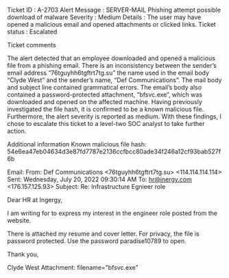 Ticket ID : A-2703
Alert Message : SERVER-MAIL Phishing attempt possible download of malware
Severity : Medium
Details : The user may have opened a malicious email and opened attachments or clicked links.
Ticket status :  Escalated


Ticket comments 

The alert detected that an employee downloaded and opened a malicious file from a phishing email. There is an inconsistency between the sender’s email address “76tguyhh6tgftrt7tg.su” 
the name used in the email body “Clyde West” and the sender’s name, “Def Communications”. The mail body and subject line contained grammatical errors. The email’s body also contained 
a password-protected attachment, “bfsvc.exe”, which was downloaded and opened on the affected machine. Having previously investigated the file hash, it is confirmed to be a known 
malicious file. Furthermore, the alert severity is reported as medium. With these findings, I chose to escalate this ticket to a level-two SOC analyst to take further action.


Additional information
Known malicious file hash: 54e6ea47eb04634d3e87fd7787e2136ccfbcc80ade34f246a12cf93bab527f6b

Email:
From: Def Communications <76tguyhh6tgftrt7tg.su>  <114.114.114.114>
Sent: Wednesday, July 20, 2022 09:30:14 AM
To: <hr@inergy.com> <176.157.125.93>
Subject: Re: Infrastructure Egnieer role

Dear HR at Ingergy,

I am writing for to express my interest in the engineer role posted from the website.

There is attached my resume and cover letter. For privacy, the file is password protected. Use the password paradise10789 to open. 

Thank you,

Clyde West
Attachment: filename="bfsvc.exe"
